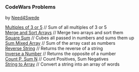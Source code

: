 ### CodeWars Problems
by <a href="https://github.com/need4swede" target="_blank">Need4Swede</a>

<a href="https://need4swede.github.io/Codewars-Javascript/multiples-of-3-or-5/index.html">Multiples of 3 or 5</a> // Sum of all multiples of 3 or 5<br>
<a href="https://need4swede.github.io/Codewars-Javascript/merge-and-sort-arrays/index.html">Merge and Sort Arrays</a> // Merge two arrays and sort them<br>
<a href="https://need4swede.github.io/Codewars-Javascript/square-sum/index.html">Square Sum</a> // Cubes all passed in numbers and sums them up<br>
<a href="https://need4swede.github.io/Codewars-Javascript/sum-mixed-array/index.html">Sum Mixed Array</a> // Sum of the array cast as numbers<br>
<a href="https://need4swede.github.io/Codewars-Javascript/reverse-string/index.html">Reverse String</a> // Returns the reverse of a string<br>
<a href="https://need4swede.github.io/Codewars-Javascript/inverse-number/index.html">Inverse a Number</a> // Returns the opposite of a number<br>
<a href="https://need4swede.github.io/Codewars-Javascript/count-p-sum-n/index.html">Count P, Sum N</a> // Count Positives, Sum Negatives<br>
<a href="https://need4swede.github.io/Codewars-Javascript/string-to-array/index.html">String to Array</a> // Convert a string into an array of words<br>
